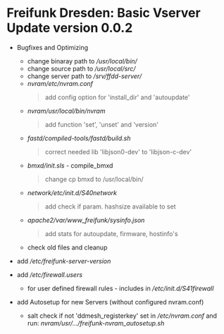 # Freifunk Dresden: Basic Vserver Update version 0.0.2

* Bugfixes and Optimizing</br>
	- change binaray path to _/usr/local/bin/_
	- change source path to _/usr/local/src/_
	- change server path to _/srv/ffdd-server/_
	- _nvram/etc/nvram.conf_
		> add config option for 'install_dir' and 'autoupdate'
	- _nvram/usr/local/bin/nvram_
		> add function 'set', 'unset' and 'version'
	- _fastd/compiled-tools/fastd/build.sh_
		> correct needed lib 'libjson0-dev' to 'libjson-c-dev'
	- _bmxd/init.sls_ - compile_bmxd
		> change cp bmxd to /usr/local/bin/
	- _network/etc/init.d/S40network_
		> add check if param. hashsize available to set
	- _apache2/var/www_freifunk/sysinfo.json_
		> add stats for autoupdate, firmware, hostinfo's
	- check old files and cleanup

* add _/etc/freifunk-server-version_

* add _/etc/firewall.users_<br/>
	- for user defined firewall rules - includes in _/etc/init.d/S41firewall_

* add Autosetup for new Servers (without configured nvram.conf)<br/>
	- salt check if not 'ddmesh_registerkey' set in _/etc/nvram.conf_ and run: _nvram/usr/.../freifunk-nvram_autosetup.sh_

